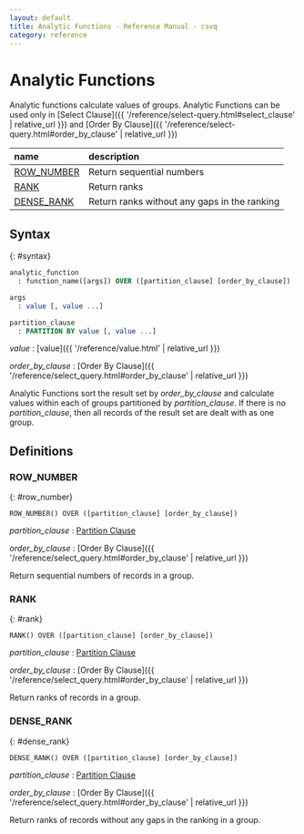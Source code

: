 ```yaml
---
layout: default
title: Analytic Functions - Reference Manual - csvq
category: reference
---
```


# Analytic Functions

Analytic functions calculate values of groups.
Analytic Functions can be used only in [Select Clause]({{ '/reference/select-query.html#select_clause' | relative_url }}) and [Order By Clause]({{ '/reference/select-query.html#order_by_clause' | relative_url }})

| name | description |
| :- | :- |
| [ROW_NUMBER](#row_number) | Return sequential numbers |
| [RANK](#rank)             | Return ranks |
| [DENSE_RANK](#dense_rank) | Return ranks without any gaps in the ranking |

## Syntax
{: #syntax}

```sql
analytic_function
  : function_name([args]) OVER ([partition_clause] [order_by_clause])

args
  : value [, value ...]

partition_clause
  : PARTITION BY value [, value ...]
```

_value_
: [value]({{ '/reference/value.html' | relative_url }})

_order_by_clause_
: [Order By Clause]({{ '/reference/select_query.html#order_by_clause' | relative_url }})

Analytic Functions sort the result set by _order_by_clause_ and calculate values within each of groups partitioned by _partition_clause_.
If there is no _partition_clause_, then all records of the result set are dealt with as one group. 

## Definitions

### ROW_NUMBER
{: #row_number}

```
ROW_NUMBER() OVER ([partition_clause] [order_by_clause])
```

_partition_clause_
: [Partition Clause](#syntax)

_order_by_clause_
: [Order By Clause]({{ '/reference/select_query.html#order_by_clause' | relative_url }})

Return sequential numbers of records in a group.


### RANK
{: #rank}

```
RANK() OVER ([partition_clause] [order_by_clause])
```

_partition_clause_
: [Partition Clause](#syntax)

_order_by_clause_
: [Order By Clause]({{ '/reference/select_query.html#order_by_clause' | relative_url }})

Return ranks of records in a group.


### DENSE_RANK
{: #dense_rank}

```
DENSE_RANK() OVER ([partition_clause] [order_by_clause])
```

_partition_clause_
: [Partition Clause](#syntax)

_order_by_clause_
: [Order By Clause]({{ '/reference/select_query.html#order_by_clause' | relative_url }})

Return ranks of records without any gaps in the ranking in a group.

